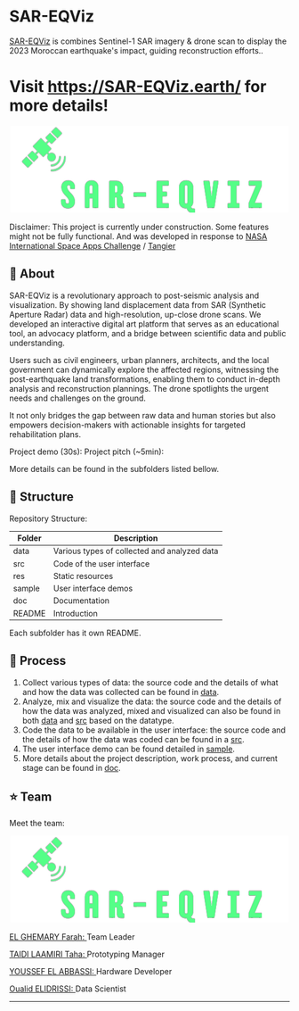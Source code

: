 # SAR-EQViz
<a href="https://www.SAR-EQViz.earth">SAR-EQViz</a> is combines Sentinel-1 SAR imagery & drone scan to display the 2023 Moroccan earthquake's impact, guiding reconstruction efforts..

# Visit https://SAR-EQViz.earth/ for more details!

<p align="center">
  <img width="500" height="" src="https://github.com/DexterTaha/SAR-EQViz/blob/main/Images/Project%20Logo.png">
</p>

Disclaimer: This project is currently under construction. Some features might not be fully functional. And was developed in response to <a href="https://www.spaceappschallenge.org/2023/challenges/create-a-work-of-sart-synthetic-aperture-radar-art/">NASA International Space Apps Challenge</a> / <a href="https://www.spaceappschallenge.org/2023/locations/tangier/">Tangier</a>

## :pushpin: About
SAR-EQViz is a revolutionary approach to post-seismic analysis and visualization. By showing land displacement data from SAR (Synthetic Aperture Radar) data and high-resolution, up-close drone scans. We developed an interactive digital art platform that serves as an educational tool, an advocacy platform, and a bridge between scientific data and public understanding.

Users such as civil engineers, urban planners, architects, and the local government can dynamically explore the affected regions, witnessing the post-earthquake land transformations, enabling them to conduct in-depth analysis and reconstruction plannings. The drone spotlights the urgent needs and challenges on the ground. 

It not only bridges the gap between raw data and human stories but also empowers decision-makers with actionable insights for targeted rehabilitation plans.


Project demo (30s):  Project pitch (~5min): 

More details can be found in the subfolders listed bellow.


## :pushpin: Structure
Repository Structure:

| Folder        | Description      |
| ------------- |-------------|
| data       | Various types of collected and analyzed data  |
| src     | Code of the user interface    |
| res  |  Static resources      |
| sample  |  User interface demos   |
| doc |   Documentation    |
| README |  Introduction     |

Each subfolder has it own README.

## :pushpin: Process

1. Collect various types of data: the source code and the details of what and how the data was collected can be found in <a href="https://github.com/usmhic/Warmning/blob/main/data/">data</a>.
2. Analyze, mix and visualize the data: the source code and the details of how the data was analyzed, mixed and visualized can also be found in both <a href="https://github.com/usmhic/Warmning/blob/main/data">data</a> and <a href="https://github.com/usmhic/Warmning/blob/main/src/">src</a> based on the datatype.
3. Code the data to be available in the user interface: the source code and the details of how the data was coded can be found in a <a href="https://github.com/usmhic/Warmning/blob/main/src">src</a>.
4. The user interface demo can be found detailed in <a href="https://github.com/usmhic/Warmning/blob/main/sample">sample</a>.
5. More details about the project description, work process, and current stage can be found in <a href="https://github.com/usmhic/Warmning/blob/main/doc">doc</a>.

## :star: Team
Meet the team:
<p align="center">
  <img width="500" height="" src="https://github.com/DexterTaha/SAR-EQViz/blob/main/Images/Project%20Logo.png">
</p

<a href="https://www.linkedin.com/in/farahelghemary/">EL GHEMARY Farah: </a>Team Leader

<a href="https://www.linkedin.com/in/taha-taidi-laamiri/">TAIDI LAAMIRI Taha: </a>Prototyping Manager

<a href="https://www.linkedin.com/in/youssef-el-abbassi/">YOUSSEF EL ABBASSI: </a>Hardware Developer

<a href="https://www.linkedin.com/in/oualid-elidrissi/">Oualid ELIDRISSI: </a>Data Scientist


--------

